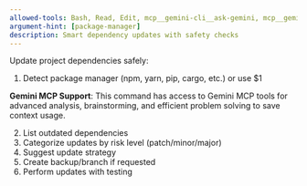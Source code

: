 ```yaml
---
allowed-tools: Bash, Read, Edit, mcp__gemini-cli__ask-gemini, mcp__gemini-cli__brainstorm
argument-hint: [package-manager]
description: Smart dependency updates with safety checks
---
```


Update project dependencies safely:

1. Detect package manager (npm, yarn, pip, cargo, etc.) or use $1

**Gemini MCP Support**: This command has access to Gemini MCP tools for advanced analysis, brainstorming, and efficient problem solving to save context usage.

2. List outdated dependencies
3. Categorize updates by risk level (patch/minor/major)
4. Suggest update strategy
5. Create backup/branch if requested
6. Perform updates with testing
